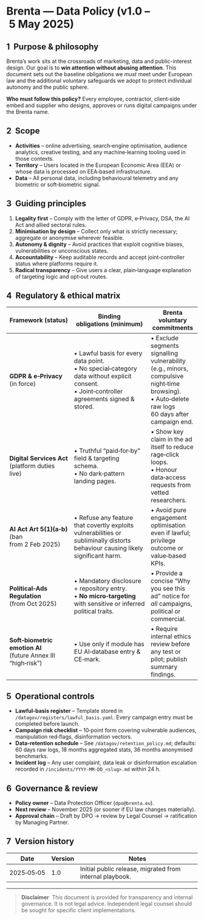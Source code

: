 # Brenta — Data Policy (v1.0 – 5 May 2025)

## 1  Purpose & philosophy

Brenta’s work sits at the crossroads of marketing, data and public-interest design. Our goal is to **win attention without abusing attention**. This document sets out the baseline obligations we *must* meet under European law and the additional voluntary safeguards we adopt to protect individual autonomy and the public sphere.

**Who must follow this policy?** Every employee, contractor, client‑side embed and supplier who designs, approves or runs digital campaigns under the Brenta name.

## 2  Scope

* **Activities** – online advertising, search‑engine optimisation, audience analytics, creative testing, and any machine‑learning tooling used in those contexts.
* **Territory** – Users located in the European Economic Area (EEA) or whose data is processed on EEA‑based infrastructure.
* **Data** – All personal data, including behavioural telemetry and any biometric or soft‑biometric signal.

## 3  Guiding principles

1. **Legality first** – Comply with the letter of GDPR, e‑Privacy, DSA, the AI Act and allied sectoral rules.
2. **Minimisation by design** – Collect only what is strictly necessary; aggregate or anonymise wherever feasible.
3. **Autonomy & dignity** – Avoid practices that exploit cognitive biases, vulnerabilities or unconscious states.
4. **Accountability** – Keep auditable records and accept joint‑controller status where platforms require it.
5. **Radical transparency** – Give users a clear, plain‑language explanation of targeting logic and opt‑out routes.

## 4  Regulatory & ethical matrix

| Framework (status)                                              | Binding obligations (minimum)                                                                                                                  | Brenta voluntary commitments                                                                                                                      |
| --------------------------------------------------------------- | ---------------------------------------------------------------------------------------------------------------------------------------------- | ------------------------------------------------------------------------------------------------------------------------------------------------- |
| **GDPR & e‑Privacy**<br>(in force)                              | • Lawful basis for every data point.<br>• No special‑category data without explicit consent.<br>• Joint‑controller agreements signed & stored. | • Exclude segments signalling vulnerability (e.g., minors, compulsive night‑time browsing).<br>• Auto‑delete raw logs 60 days after campaign end. |
| **Digital Services Act**<br>(platform duties live)              | • Truthful “paid‑for‑by” field & targeting schema.<br>• No dark‑pattern landing pages.                                                         | • Show key claim in the ad itself to reduce rage‑click loops.<br>• Honour data‑access requests from vetted researchers.                           |
| **AI Act Art 5(1)(a‑b)**<br>(ban from 2 Feb 2025)               | • Refuse any feature that covertly exploits vulnerabilities or subliminally distorts behaviour causing likely significant harm.                | • Avoid pure engagement optimisation even if lawful; privilege outcome or value‑based KPIs.                                                       |
| **Political‑Ads Regulation**<br>(from Oct 2025)                 | • Mandatory disclosure + repository entry.<br>• **No micro‑targeting** with sensitive or inferred political traits.                            | • Provide a concise “Why you see this ad” notice for *all* campaigns, political or commercial.                                                    |
| **Soft‑biometric emotion AI**<br>(future Annex III “high‑risk”) | • Use only if module has EU AI‑database entry & CE‑mark.                                                                                       | • Require internal ethics review before any test or pilot; publish summary findings.                                                              |

## 5  Operational controls

* **Lawful‑basis register** – Template stored in `/datagov/registers/lawful_basis.yaml`. Every campaign entry must be completed before launch.
* **Campaign risk checklist** – 10‑point form covering vulnerable audiences, manipulation red‑flags, disinformation vectors.
* **Data‑retention schedule** – See `/datagov/retention_policy.md`; defaults: 60 days raw logs, 18 months aggregated stats, 36 months anonymised benchmarks.
* **Incident log** – Any user complaint, data leak or disinformation escalation recorded in `/incidents/YYYY-MM-DD_<slug>.md` within 24 h.

## 6  Governance & review

* **Policy owner** – Data Protection Officer (`dpo@brenta.eu`).
* **Next review** – November 2025 (or sooner if EU law changes materially).
* **Approval chain** – Draft by DPO → review by Legal Counsel → ratification by Managing Partner.

## 7  Version history

| Date       | Version | Notes                                                    |
| ---------- | ------- | -------------------------------------------------------- |
| 2025‑05‑05 | 1.0     | Initial public release, migrated from internal playbook. |

---

> **Disclaimer**  This document is provided for transparency and internal governance. It is not legal advice. Independent legal counsel should be sought for specific client implementations.
